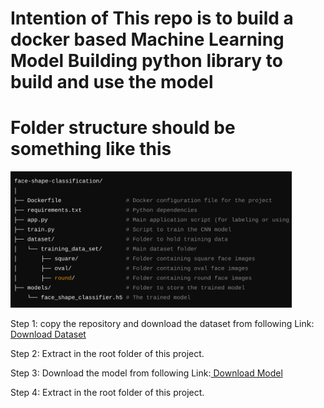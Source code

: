 # Intention of This repo is to build a docker based Machine Learning Model Building python library to build and use the model

# Folder structure should be something like this
<div style="display: inline-flex; gap: 10px;">
  <img src="./screenshots/folder-structure.png" alt="Research Image 1" width="450"/>
</div>


Step 1: copy the repository and download the dataset from following Link:
<a href="https://www.dropbox.com/scl/fi/xz7zy6xcixj5uxeacd6td/dataset.zip?rlkey=zf8y7om1q3u186o4da79ydurz&st=zmytsk1o&dl=0" target="_blank"> Download Dataset</a>

Step 2: Extract in the root folder of this project.

Step 3: Download the model from following Link:<a href="https://www.dropbox.com/scl/fi/t6l6tonwtom36c4l53ybx/models.zip?rlkey=v80g2ipkkqtkz9ecdraugnkrh&st=9xug3cvo&dl=0" target="_blank"> Download Model</a>

Step 4: Extract in the root folder of this project.